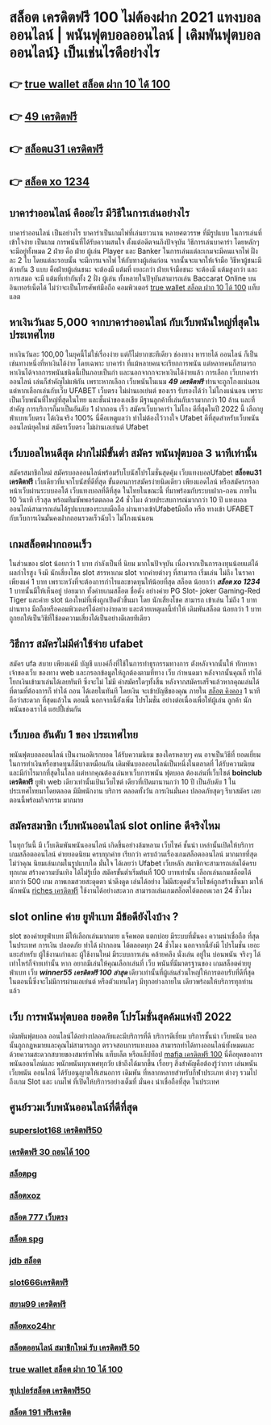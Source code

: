 # สล็อต เครดิตฟรี 100 ไม่ต้องฝาก 2021 แทงบอลออนไลน์ | พนันฟุตบอลออนไลน์ | เดิมพันฟุตบอลออนไลน์} เป็นเช่นไรดีอย่างไร 

## 👉 [true wallet สล็อต ฝาก 10 ได้ 100](https://mabet.net/register/)
## 👉 [49 เครดิตฟรี](https://mabet.net/credit-free-100/)
## 👉 [สล็อตu31 เครดิตฟรี](https://member.mabet.net/?action=login)
## 👉 [สล็อต xo 1234](https://mabet.net/20-free-100/)

## บาคาร่าออนไลน์ คืออะไร  มีวิธีในการเล่นอย่างไร 

บาคาร่าออนไลน์  เป็นอย่างไร  บาคาร่าเป็นเกมไพ่ที่เล่นยาวนาน หลายศตวรรษ  ที่มีรูปแบบ ในการเล่นที่เข้าใจง่าย  เป็นเกม การพนันที่ได้รับความสนใจ ตั้งแต่อดีตจนถึงปัจจุบัน วิธีการเล่นบาคาร่า โดยหลักๆจะมีอยู่ทั้งหมด 2  ฝ่าย คือ ฝ่าย ผู้เล่น Player และ Banker ในการเล่นแต่ละเกมจะมีคนแจกไพ่ ฝั่ง  ละ 2 ใบ โดยแต่ละรอบนั้น จะมีการแจกไพ่ ให้กับทางผู้เล่นก่อน จากนั้นจะแจกให้เจ้ามือ วิธีหาผู้ชนะมีด้วยกัน 3 แบบ คือฝ่ายผู้เล่นชนะ จะต้องมี แต้มที่ เยอะกว่า ฝ่ายเจ้ามือชนะ จะต้องมี แต้มสูงกว่า  และการเสมอ จะมี แต้มที่เท่ากันทั้ง 2 ฝั่ง ผู้เล่น ทั้งหลายในปัจุบันสามารถเล่น  Baccarat Online บนอินเทอร์เน็ตได้ ไม่ว่าจะเป็นโทรศัพท์มือถือ คอมพิวเตอร์ [true wallet สล็อต ฝาก 10 ได้ 100](https://mabet.net/credit-free-100/) แท็บแลต  


## หาเงินวันละ 5,000  จากบาคาร่าออนไลน์  กับเว็บพนันใหญ่ที่สุดในประเทศไทย

หาเงินวันละ 100,00  ในยุคนี้ไม่ใช่เรื่องง่าย แต่ก็ไม่ยากซะทีเดียว ช่องทาง หารายได้  ออนไลน์ ก็เป็นเช่นทางหนึ่งที่หาเงินได้ง่าย โดยเฉพาะ บาคาร่า ที่แม้หลายคนจะเรียกการพนัน แต่หลายคนก็สามารถหาเงินได้จากการพนันชนิดนี้เป็นกอบเป็นกำ และนอกจากกจะหาเงินได้ง่ายแล้ว การเลือก  เว็บบาคาร่าออนไลน์ เล่นก็สำคัญไม่แพ้กัน เพราะหากเลือก  เว็บพนันโนเนม  ***49 เครดิตฟรี*** ท่านจะถูกโกงแน่นอน แต่หากเลือกเล่นกับเว็บ UFABET เว็บตรง ไม่ผ่านเอเย่นต์ ของเรา รับรองได้ว่า ไม่โกงแน่นอน เพราะเป็นเว็บพนันที่ใหญ่ที่สุดในไทย และชั้นนำของเอเชีย มีฐานลูกค้าที่เล่นกับเรามากกว่า 10 ล้าน และที่สำคัญ การบริการก็มาเป็นอันดับ 1 ฝากถอน เร็ว สมัครเว็บบาคาร่า ไม่โกง ดีที่สุดในปี 2022 นี้ เลือกยูฟ่าเบทเว็บตรง ได้เงินจริง 100% นี่คือเหตูผลว่า ทำไม่ต้องไว้วางใจ Ufabet  ดีที่สุดสำหรับเว็บพนันออนไลน์ยุคใหม่  สมัครเว็บตรง ไม่ผ่านเอเย่นต์ Ufabet 


##  เว็บบอลไหนดีสุด ฝากไม่มีขั้นต่ำ สมัคร พนันฟุตบอล  3 นาทีเท่านั้น

สมัครสมาชิกใหม่ สมัครบอลออนไลน์พร้อมรับโบนัสโปรโมชั่นสุดคุ้ม เว็บแทงบอลUfabet **สล็อตu31 เครดิตฟรี** เว็บเดียวที่แจกโบนัสที่ดีที่สุด ขั้นตอนการสมัครง่ายนิดเดียว เพียงแอดไลน์ หรือสมัครกรอกหน้าเว็บผ่านระบบออโต้ เว็บแทงบอลที่ดีที่สุด  ในไทยในขณะนี้ ที่มาพร้อมกับระบบฝาก-ถอน ภายใน 10 วินาที เร็วสุด พร้อมทีมซัพพอร์ตตลอด 24 ชั่วโมง ด้วยประสบการณ์มากกว่า 10 ปี แทงบอลออนไลน์สามารถเล่นได้รูปแบบของระบบมือถือ ผ่านทางเข้าUfabetมือถือ หรือ ทางเข้า UFABET กับเว็บการเงินมั่นคงฝากถอนรวดเร็วฉับไว ไม่โกงแน่นอน


##  เกมสล็อตฝากถอนเร็ว 

ในส่วนของ slot  น้อยกว่า   1 บาท กำลังเป็นที่ นิยม มากในปัจจุบัน เนื่องจากเป็นการลงทุนน้อยแต่ได้ผลกำไรสูง จึงมี นักเสี่ยงโชค  slot สรรหาเกม slot จากค่ายต่างๆ ที่สามารถ  เริ่มเล่น ไม่ถึง  ในราคาเพียงแค่ 1 บาท เพราะหวังที่จะต้องการกำไรและขาดทุนให้น้อยที่สุด สล็อต  น้อยกว่า ***สล็อต xo 1234***   1 บาทนั้นมีให้เห็นอยู่ บ่อยมาก ทั้งค่ายเกมสล็อต ชื่อดัง อย่างค่าย PG Slot- joker Gaming-Red Tiger และค่าย slot น้องใหม่ที่เพิ่งถูกเปิดตัวขึ้นมา โดย นักเสี่ยงโชค สามารถ เข้าเล่น ไม่ถึง 1 บาท ผ่านทาง มือถือหรือคอมพิวเตอร์ได้อย่างง่ายดาย และด้วยเหตุผลนี้ทำให้ เดิมพันสล็อต น้อยกว่า   1 บาท ถูกยกให้เป็นวิธีที่ใช้ลดความเสี่ยงได้เป็นอย่างดีเลยทีเดียว


## วิธีการ สมัครไม่มีค่าใช้จ่าย  ufabet 

สมัคร ufa  สบาย เพียงแค่มี บัญชี  แบงค์กิ้งที่ใช้ในการทำธุรกรรมทางการ ตังหลังจากนั้นให้ ทักหาหา เจ้าของเว็บ ของทาง  web  และกรอกข้อมูลให้ถูกต้องตามที่ทาง เว็บ กำหนดมา หลังจากนั้นคุณก็ ทำได้  โยกเงินเข้ามาเล่นได้เลยทันที ซึ่งจะไม่ ไม่มี ค่าสมัครใดๆทั้งสิ้น หลังจากสมัครเสร็จแล้วหากคุณเล่นได้ ที่ตามที่ต้องการก็ ทำได้ ถอน ได้เลยในทันที โดยเงิน จะเข้าบัญชีของคุณ ภายใน [สล็อต คิงคอง](https://mabet.net/)  1 นาที ถือว่าสะดวก ที่สุดแล้วใน ตอนนี้  นอกจากนี้ยังเพิ่ม โปรโมชั่น  อย่างต่อเนื่องเพื่อให้ผู้เล่น ลูกค้า นักพนันของเราได้ แฮปปี้เช่นกัน

## เว็บบอล อันดับ 1 ของ ประเทศไทย 

พนันฟุตบอลออนไลน์   เป็นงานอดิเรกยอด ได้รับความนิยม ของใครหลายๆ คน อาจเป็นวิธีที่ ยอดเยี่ยม ในการทำเงินหรือขาดทุนก็มีบางเหมือนกัน  เดิมพันบอลออนไลน์เป็นหนึ่งในตลาดที่ ได้รับความนิยม และมีกำไรมากที่สุดในโลก แต่หากคุณต้องเล่นหาเว็บการพนัน ฟุตบอล ต้องเล่นที่เว็บไซต์ **boinclub เครดิตฟรี**  ยูฟ่า  web เดียวเท่านั้นเป้นเว็บไซต์ เดียวที่เปิดมานานกว่า 10 ปี เป็นอับดับ 1 ในประเทศไทยมาโดยตลอด มีมีพนักงาน บริการ ตลอดทั้งวัน  การเงินมั่นคง ปลอดภัยสุดๆ รีบาสมัคร เลยตอนนี้พร้อมกิจกรรม  มากมาย 


## สมัครสมาชิก เว็บพนันออนไลน์  slot online ดีจริงไหม

ในทุกวันนี้ มี เว็บเดิมพันพนันออนไลน์ เกิดขึ้นอย่างล้มหลาม  เว็บไซค์ ชั้นนำ เหล่านั้นเปิดให้บริการเกมสล็อตออนไลน์  ค่ายยอดนิยม ครบทุกค่าย  เรียกว่า  ครบถ้วนเรื่องเกมสล็อตออนไลน์ มากมายที่สุด  ไม่ว่าคุณ นิยมเล่นเกมในรูปแบบใด  มั่นใจ ได้เลยว่า  Ufabet เว็บหลัก สมาชิกจะสามารถเล่นได้ครบทุกเกม สร้างความบันเทิง ได้ไม่รู้เบื่อ สมัครขั้นต่ำเริ่มต้นที่ 100 บาทเท่านั้น เลือกเล่นเกมสล็อตได้มากว่า 500 เกม ภาพเกมสวยสะดุดตา น่าดึงดูด เล่นได้อย่าง ไม่มีสะดุดตัวเว็บไซค์ถูกสร้างขึ้นมา มาให้ นักพนัน [riches เครดิตฟรี](https://mabet.net/credit-free-50/) ใช้งานได้อย่างสะดวก สามารถเล่นเกมสล็อตได้ตลอดเวลา 24 ชั่วโมง

##  slot online ค่าย ยูฟ่าเบท มีข้อดียังไงบ้าง ?

 slot ของค่ายยูฟ่าเบท  มีให้เลือกเล่นมากมาย  แจ็คพอต แตกบ่อย มีระบบที่มั่นคง  ความน่าเชื่อถือ ที่สุดในประเทศ การเงิน  ปลอดภัย ทำได้ ฝากถอน ได้ตลอดทุก 24 ชั่วโมง นอกจากนี้ยังมี โปรโมชั่น  เยอะแยะสำหรับ ผู้ใช้งานเก่าและ ผู้ใช้งานใหม่ มีระบบการเล่น  คล้ายคลึง  นั่งเล่น อยู่ใน บ่อนพนัน จริงๆ ได้เท่าไหร่ก็จ่ายเท่านั้น หาก อยากมีเล่นให้คุณเลือกเล่นที่ เว็บ พนันที่มีมาตรฐานของ เกมสล็อตค่ายยูฟ่าเบท  เว็บ ***winner55 เครดิตฟรี 100 ล่าสุด*** เดียวเท่านั้นที่ผู้เล่นส่วนใหญ่ให้การตอบรับที่ดีที่สุด ในตอนนี้ซึ่งจะไม่มีการผ่านเอเย่นต์ หรือตัวแทนใดๆ มีทุกอย่างภายใน เดียวพร้อมให้บริการทุกท่านแล้ว


## เว็บ  การพนันฟุตบอล ยอดฮิต  โปรโมชั่นสุดค้มแห่งปี 2022

 เดิมพันฟุตบอล ออนไลน์ได้อย่างปลอดภัยและมีบริการที่ดี บริการดีเยี่ยม บริการชั้นนำ เว็บพนัน  บอล นั้นถูกกฎหมายและคุณไม่สามารถถูก ตรวจสอบการแทงบอล สามารถทำได้ทางออนไลน์ทั้งหมดและด้วยความสะดวกสบายของสมาร์ทโฟน แท็บเล็ต หรือแล็ปท็อป [mafia เครดิตฟรี 100](https://mabet.net/credit-free-new/) นี่คือยุคของการพนันออนไลน์และ พนักพนันทุกเพศทุกวัย เข้าถึงได้มากขึ้น เรื่อยๆ สิ่งสำคัญคือต้องรู้ว่าการ เล่นพนันเว็บพนัน ออนไลน์ ได้รับอนุญาตให้เสนอการ เดิมพัน ที่หลากหลายสำหรับกีฬาประเภท ต่างๆ รวมไปถึงเกม Slot และ เกมไพ่  ที่เปิดให้บริการอย่างเต็มที่ มั่นคง น่าเชื่อถือที่สุด ในประเทศ 

## ศูนย์รวมเว็บพนันออนไลน์ที่ดีที่สุด

### [superslot168 เครดิตฟรี50](https://atom.io/themes/สล็อตเว็บแม่%20MABET.net%20ทางเข้า%20จีคลับ%20สล็อต%20มือ%20008%20สล็อต%20สล็อตแตกหนัก%2020รับ100)
### [เครดิตฟรี 30 ถอนได้ 100](https://atom.io/themes/สล็อตเว็บแม่%20MABET.net%20สล็อต%20xo%20วอ%20เลท%20008%20สล็อต%20สล็อตแตกหนัก%2020รับ100)
### [สล็อตpg](https://atom.io/themes/สล็อตเว็บแม่%20MABET.net%20รวม%20superslot%20เครดิตฟรี%2050%20ไม่ต้องแชร์%20008%20สล็อต%20สล็อตแตกหนัก%2020รับ100)
### [สล็อตxoz](https://atom.io/themes/สล็อตเว็บแม่%20MABET.net%20superslot%20เครดิตฟรี50%20otp%20ล่าสุด%20008%20สล็อต%20สล็อตแตกหนัก%2020รับ100)
### [สล็อต 777 เว็บตรง](https://atom.io/themes/สล็อตเว็บแม่%20MABET.net%20y9%20เครดิตฟรี%2088%20บาท%20008%20สล็อต%20สล็อตแตกหนัก%2020รับ100)
### [สล็อต spg](https://atom.io/themes/สล็อตเว็บแม่%20MABET.net%20สล็อต777คาสิโนออนไลน์%20008%20สล็อต%20สล็อตแตกหนัก%2020รับ100)
### [jdb สล็อต](https://atom.io/themes/สล็อตเว็บแม่%20MABET.net%20superslot777%20เครดิตฟรี50%20008%20สล็อต%20สล็อตแตกหนัก%2020รับ100)
### [slot666เครดิตฟรี](https://atom.io/themes/สล็อตเว็บแม่%20MABET.net%20พุซซี่888%20เครดิตฟรี%20008%20สล็อต%20สล็อตแตกหนัก%2020รับ100)
### [สยาม99 เครดิตฟรี](https://atom.io/themes/สล็อตเว็บแม่%20MABET.net%20สล็อต%20ฝาก%2050%20รับ%20100%20008%20สล็อต%20สล็อตแตกหนัก%2020รับ100)
### [สล็อตxo24hr](https://atom.io/themes/สล็อตเว็บแม่%20MABET.net%20สมัคร%20ufabet%20auto%20wallet%20ไม่มีขั้นต่ำ%20008%20สล็อต%20สล็อตแตกหนัก%2020รับ100)
### [สล็อตออนไลน์ สมาชิกใหม่ รับ เครดิตฟรี 50](https://atom.io/themes/สล็อตเว็บแม่%20MABET.net%20สมาชิกใหม่%20สล็อต%20008%20สล็อต%20สล็อตแตกหนัก%2020รับ100)
### [true wallet สล็อต ฝาก 10 ได้ 100](https://atom.io/themes/สล็อตเว็บแม่%20MABET.net%20สล็อตxo168%20008%20สล็อต%20สล็อตแตกหนัก%2020รับ100)
### [ซุปเปอร์สล็อต เครดิตฟรี50](https://atom.io/themes/สล็อตเว็บแม่%20MABET.net%20สล็อต%20456%20008%20สล็อต%20สล็อตแตกหนัก%2020รับ100)
### [สล็อต 191 ฟรีเครดิต](https://atom.io/themes/สล็อตเว็บแม่%20MABET.net%20เครดิตฟรี%2050%20ทํา%20ยอด%201000%20ถอนได้%20300%20008%20สล็อต%20สล็อตแตกหนัก%2020รับ100)